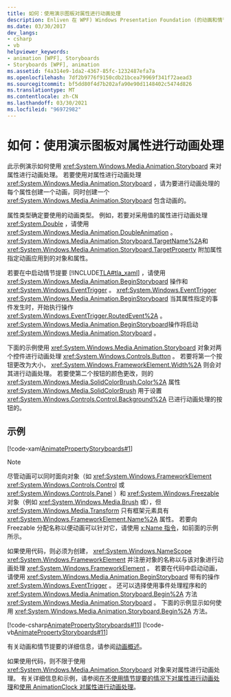 ```yaml
---
title: 如何：使用演示图板对属性进行动画处理
description: Enliven 在 WPF) Windows Presentation Foundation (的动画和情节提要的用户界面。
ms.date: 03/30/2017
dev_langs:
- csharp
- vb
helpviewer_keywords:
- animation [WPF], Storyboards
- Storyboards [WPF], animation
ms.assetid: f4a314e9-1da2-4367-85fc-1232487efa7a
ms.openlocfilehash: 7df2b9776f9150cdb21bcea79969f341f72aead3
ms.sourcegitcommit: bf5dd80f4d7b202afa90e90d1148402c5474d826
ms.translationtype: MT
ms.contentlocale: zh-CN
ms.lasthandoff: 03/30/2021
ms.locfileid: "96972982"
---
```

# <a name="how-to-animate-a-property-by-using-a-storyboard"></a>如何：使用演示图板对属性进行动画处理
此示例演示如何使用 <xref:System.Windows.Media.Animation.Storyboard> 来对属性进行动画处理。 若要使用对属性进行动画处理 <xref:System.Windows.Media.Animation.Storyboard> ，请为要进行动画处理的每个属性创建一个动画，同时创建一个 <xref:System.Windows.Media.Animation.Storyboard> 包含动画的。  
  
 属性类型确定要使用的动画类型。 例如，若要对采用值的属性进行动画处理 <xref:System.Double> ，请使用 <xref:System.Windows.Media.Animation.DoubleAnimation> 。 <xref:System.Windows.Media.Animation.Storyboard.TargetName%2A>和 <xref:System.Windows.Media.Animation.Storyboard.TargetProperty> 附加属性指定动画应用到的对象和属性。  
  
 若要在中启动情节提要 [!INCLUDE[TLA#tla_xaml](../../../includes/tlasharptla-xaml-md.md)] ，请使用 <xref:System.Windows.Media.Animation.BeginStoryboard> 操作和 <xref:System.Windows.EventTrigger> 。 <xref:System.Windows.EventTrigger> <xref:System.Windows.Media.Animation.BeginStoryboard> 当其属性指定的事件发生时，开始执行操作 <xref:System.Windows.EventTrigger.RoutedEvent%2A> 。 <xref:System.Windows.Media.Animation.BeginStoryboard>操作将启动 <xref:System.Windows.Media.Animation.Storyboard> 。  
  
 下面的示例使用 <xref:System.Windows.Media.Animation.Storyboard> 对象对两个控件进行动画处理 <xref:System.Windows.Controls.Button> 。 若要将第一个按钮更改为大小， <xref:System.Windows.FrameworkElement.Width%2A> 则会对其进行动画处理。 若要使第二个按钮的颜色更改，则的 <xref:System.Windows.Media.SolidColorBrush.Color%2A> 属性 <xref:System.Windows.Media.SolidColorBrush> 用于设置 <xref:System.Windows.Controls.Control.Background%2A> 已进行动画处理的按钮的。  
  
## <a name="example"></a>示例  
 [!code-xaml[AnimatePropertyStoryboards#1](~/samples/snippets/xaml/VS_Snippets_Wpf/AnimatePropertyStoryboards/XAML/StoryboardExample.xaml#1)]  
  
> [!NOTE]
> 尽管动画可以同时面向对象（如 <xref:System.Windows.FrameworkElement> <xref:System.Windows.Controls.Control> 或 <xref:System.Windows.Controls.Panel> ）和 <xref:System.Windows.Freezable> 对象（例如 <xref:System.Windows.Media.Brush> 或），但 <xref:System.Windows.Media.Transform> 只有框架元素具有 <xref:System.Windows.FrameworkElement.Name%2A> 属性。 若要向 Freezable 分配名称以便动画可以针对它，请使用 [x:Name 指令](/dotnet/desktop-wpf/xaml-services/xname-directive)，如前面的示例所示。  
  
 如果使用代码，则必须为创建， <xref:System.Windows.NameScope> <xref:System.Windows.FrameworkElement> 并注册对象的名称以与该对象进行动画处理 <xref:System.Windows.FrameworkElement> 。 若要在代码中启动动画，请使用 <xref:System.Windows.Media.Animation.BeginStoryboard> 带有的操作 <xref:System.Windows.EventTrigger> 。 还可以选择使用事件处理程序和的 <xref:System.Windows.Media.Animation.Storyboard.Begin%2A> 方法 <xref:System.Windows.Media.Animation.Storyboard> 。 下面的示例显示如何使用 <xref:System.Windows.Media.Animation.Storyboard.Begin%2A> 方法。  
  
 [!code-csharp[AnimatePropertyStoryboards#11](~/samples/snippets/csharp/VS_Snippets_Wpf/AnimatePropertyStoryboards/CSharp/StoryboardExample.cs#11)]
 [!code-vb[AnimatePropertyStoryboards#11](~/samples/snippets/visualbasic/VS_Snippets_Wpf/AnimatePropertyStoryboards/VisualBasic/StoryboardExample.vb#11)]  
  
 有关动画和情节提要的详细信息，请参阅[动画概述](animation-overview.md)。  
  
 如果使用代码，则不限于使用 <xref:System.Windows.Media.Animation.Storyboard> 对象来对属性进行动画处理。 有关详细信息和示例，请参阅[在不使用情节提要的情况下对属性进行动画处理](how-to-animate-a-property-without-using-a-storyboard.md)和[使用 AnimationClock 对属性进行动画处理](how-to-animate-a-property-by-using-an-animationclock.md)。
